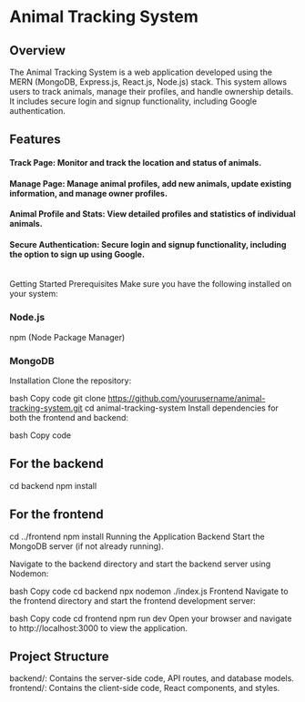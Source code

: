 # Animal Tracking System
## Overview
The Animal Tracking System is a web application developed using the MERN (MongoDB, Express.js, React.js, Node.js) stack. This system allows users to track animals, manage their profiles, and handle ownership details. It includes secure login and signup functionality, including Google authentication.

## Features
#### Track Page: Monitor and track the location and status of animals.
#### Manage Page: Manage animal profiles, add new animals, update existing information, and manage owner profiles.
#### Animal Profile and Stats: View detailed profiles and statistics of individual animals.
#### Secure Authentication: Secure login and signup functionality, including the option to sign up using Google.
</br>
Getting Started
Prerequisites
Make sure you have the following installed on your system:

### Node.js
npm (Node Package Manager)
### MongoDB
Installation
Clone the repository:

bash
Copy code
git clone https://github.com/yourusername/animal-tracking-system.git
cd animal-tracking-system
Install dependencies for both the frontend and backend:

bash
Copy code
## For the backend
cd backend
npm install

## For the frontend
cd ../frontend
npm install
Running the Application
Backend
Start the MongoDB server (if not already running).

Navigate to the backend directory and start the backend server using Nodemon:

bash
Copy code
cd backend
npx nodemon ./index.js
Frontend
Navigate to the frontend directory and start the frontend development server:

bash
Copy code
cd frontend
npm run dev
Open your browser and navigate to http://localhost:3000 to view the application.

## Project Structure
backend/: Contains the server-side code, API routes, and database models.
frontend/: Contains the client-side code, React components, and styles.


